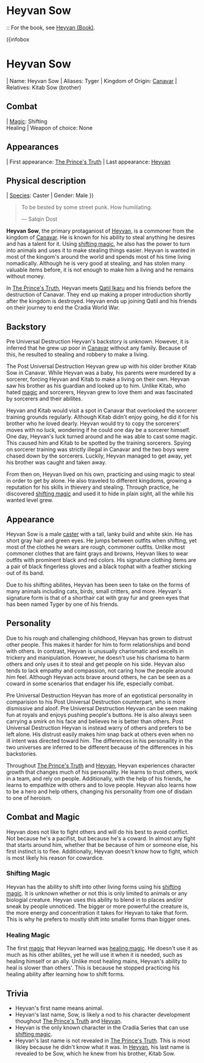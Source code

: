 # Heyvan Sow

:: For the book, see [Heyvan (Book)](/heyvan-(book)).

({infobox
# Heyvan Sow
| Name: Heyvan Sow
| Aliases: Tyger
| Kingdom of Origin: [Canavar](/canavar)
| Relatives: Kitab Sow (brother)
## Combat
| [Magic](/magic): Shifting <br> Healing
| Weapon of choice: None
## Appearances
| First appearance: [The Prince's Truth](/the-prince's-truth)
| Last appearance: [Heyvan](/heyvan-(book))
## Physical description
| [Species](/species): Caster
| Gender: Male
})

> To be bested by some street punk. How humiliating.
>
> ― Satqin Dost

**Heyvan Sow**, the primary protaganiost of [Heyvan](/heyvan-(book)), is a commoner from the kingdom of [Canavar](/canavar). He is known for his ability to steal anything he desires and has a talent for it. Using [shifting magic](/magic#sub-magic), he also has the power to turn into animals and uses it to make stealing things easier. Heyvan is wanted in most of the kingom's around the world and spends most of his time living nomadically. Although he is very good at stealing, and has stolen many valuable items before, it is not enough to make him a living and he remains without money.

In [The Prince's Truth](/the-prince's-truth), Heyvan meets [Qatil Ikaru](/qatil-ikaru) and his friends before the destruction of Canavar. They end up making a proper introduction shortly after the kingdom is destroyed. Heyvan ends up joining Qatil and his friends on their journey to end the Cradia World War.

## Backstory

Pre Universal Destruction Heyvan's backstory is unknown. However, it is inferred that he grew up poor in [Canavar](/canavar) without any family. Because of this, he resulted to stealing and robbery to make a living.

The Post Universal Destruction Heyvan grew up with his older brother Kitab Sow in Canavar. While Heyvan was a baby, his parents were murdered by a sorcerer, forcing Heyvan and Kitab to make a living on their own. Heyvan saw his brother as his guardian and looked up to him. Unlike Kitab, who hated [magic](/magic) and sorcerers, Heyvan grew to love them and was fascinated by sorcerers and their abilites.

Heyvan and Kitab would visit a spot in Canavar that overlooked the sorcerer training grounds regularly. Although Kitab didn't enjoy going, he did it for his brother who he loved dearly. Heyvan would try to copy the sorcerers' moves with no luck, wondering if he could one day be a sorcerer himself. One day, Heyvan's luck turned around and he was able to cast some magic. This caused him and Kitab to be spotted by the training sorcerers. Spying on sorcerer training was strictly illegal in Canavar and the two boys were chased down by the sorcerers. Luckily, Heyvan managed to get away, yet his brother was caught and taken away.

From then on, Heyvan lived on his own, practicing and using magic to steal in order to get by alone. He also traveled to different kingdoms, growing a reputation for his skills in thievery and stealing. Through practice, he discovered [shifting magic](/magic#sub-magic) and used it to hide in plain sight, all the while his wanted level grew.

## Appearance

Heyvan Sow is a male [caster](/species#casters) with a tall, lanky build and white skin. He has short gray hair and green eyes. He jumps between outfits when shifting, yet most of the clothes he wears are rough, commoner outfits. Unlike most commoner clothes that are faint grays and browns, Heyvan likes to wear outfits with prominent black and red colors. His signature clothing items are a pair of black fingerless gloves and a black tophat with a feather sticking out of its band.

Due to his shifting abilites, Heyvan has been seen to take on the forms of many animals including cats, birds, small critters, and more. Heyvan's signature form is that of a shorthair cat with gray fur and green eyes that has been named Tyger by one of his friends.

## Personality

Due to his rough and challenging childhood, Heyvan has grown to distrust other people. This makes it harder for him to form relationships and bond with others. In contrast, Heyvan is unusually charismatic and excells in trickery and manipulation. However, he doesn't use his charisma to harm others and only uses it to steal and get people on his side. Heyvan also tends to lack empathy and compassion, not caring how the people around him feel. Although Heyvan acts brave around others, he can be seen as a coward in some scenarios that endager his life, especially combat.

Pre Universal Destruction Heyvan has more of an egotistical personality in comparision to his Post Universal Destruction counterpart, who is more dismissive and aloof. Pre Universal Destruction Heyvan can be seen making fun at royals and enjoys pushing people's buttons. He is also always seen carrying a smirk on his face and believes he is better than others. Post Universal Destruction Heyvan is instead warry of others and prefers to be left alone. His distrust easily makes him snap back at others even when no ill intent was directed toward him. The differences in his personaility in the two universes are inferred to be different because of the differences in his backstories.

Throughout [The Prince's Truth](/the-prince's-truth) and [Heyvan](/heyvan-(book)), Heyvan experiences character growth that changes much of his personality. He learns to trust others, work in a team, and rely on people. Additionally, with the help of his friends, he learns to empathize with others and to love people. Heyvan also learns how to be a hero and help others, changing his personality from one of disdain to one of heroism.

## Combat and Magic

Heyvan does not like to fight others and will do his best to avoid conflict. Not because he's a pacifist, but because he's a coward. In almost any fight that starts around him, whether that be because of him or someone else, his first instinct is to flee. Additionally, Heyvan doesn't know how to fight, which is most likely his reason for cowardice.

### Shifting Magic

Heyvan has the ability to shift into other living forms using his [shifting magic](/magic#sub-magic). It is unknown whether or not this is only limited to animals or any biologial creature. Heyvan uses this ability to blend in to places and/or sneak by people unnoticed. The bigger or more powerful the creature is, the more energy and concentration it takes for Heyvan to take that form. This is why he prefers to mostly shift into smaller forms than bigger ones.

### Healing Magic

The first [magic](/magic) that Heyvan learned was [healing magic](/magic#core-magic). He doesn't use it as much as his other abilites, yet he will use it when it is needed, such as healing himself or an ally. Unlike most healing mains, Heyvan's ability to heal is slower than others'. This is because he stopped practicing his healing ability after learning how to shift forms.

## Trivia

* Heyvan's first name means animal.
* Heyvan's last name, Sow, is likely a nod to his character development thoughout [The Prince's Truth](/the-prince's-truth) and [Heyvan](/heyvan-(book)).
* Heyvan is the only known character in the Cradia Series that can use [shifting magic](/magic#sub-magic).
* Heyvan's last name is not revealed in [The Prince's Truth](/the-prince's-truth). This is most likley because he didn't know what it was. In [Heyvan](/heyvan-(book)), his last name is revealed to be Sow, which he knew from his brother, Kitab Sow.